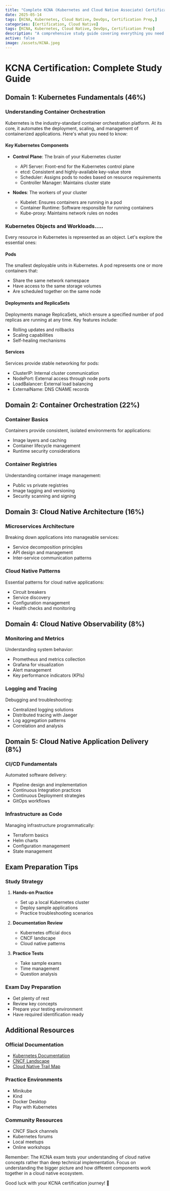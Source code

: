 ```yaml
---
title: "Complete KCNA (Kubernetes and Cloud Native Associate) Certification Guide"
date: 2025-05-14
tags: [KCNA, Kubernetes, Cloud Native, DevOps, Certification Prep,]
categories: [Certification, Cloud Native]
tags: [KCNA, Kubernetes, Cloud Native, DevOps, Certification Prep]
description: "A comprehensive study guide covering everything you need to know to pass the Kubernetes and Cloud Native Associate (KCNA) certification exam"
active: false
image: /assets/KCNA.jpeg
---
```


# KCNA Certification: Complete Study Guide

## Domain 1: Kubernetes Fundamentals (46%)

### Understanding Container Orchestration
Kubernetes is the industry-standard container orchestration platform. At its core, it automates the deployment, scaling, and management of containerized applications. Here's what you need to know:

#### Key Kubernetes Components
- **Control Plane**: The brain of your Kubernetes cluster
  - API Server: Front-end for the Kubernetes control plane
  - etcd: Consistent and highly-available key-value store
  - Scheduler: Assigns pods to nodes based on resource requirements
  - Controller Manager: Maintains cluster state

- **Nodes**: The workers of your cluster
  - Kubelet: Ensures containers are running in a pod
  - Container Runtime: Software responsible for running containers
  - Kube-proxy: Maintains network rules on nodes

### Kubernetes Objects and Workloads.....
Every resource in Kubernetes is represented as an object. Let's explore the essential ones:

#### Pods
The smallest deployable units in Kubernetes. A pod represents one or more containers that:
- Share the same network namespace
- Have access to the same storage volumes
- Are scheduled together on the same node

#### Deployments and ReplicaSets
Deployments manage ReplicaSets, which ensure a specified number of pod replicas are running at any time. Key features include:
- Rolling updates and rollbacks
- Scaling capabilities
- Self-healing mechanisms

#### Services
Services provide stable networking for pods:
- ClusterIP: Internal cluster communication
- NodePort: External access through node ports
- LoadBalancer: External load balancing
- ExternalName: DNS CNAME records

## Domain 2: Container Orchestration (22%)

### Container Basics
Containers provide consistent, isolated environments for applications:
- Image layers and caching
- Container lifecycle management
- Runtime security considerations

### Container Registries
Understanding container image management:
- Public vs private registries
- Image tagging and versioning
- Security scanning and signing

## Domain 3: Cloud Native Architecture (16%)

### Microservices Architecture
Breaking down applications into manageable services:
- Service decomposition principles
- API design and management
- Inter-service communication patterns

### Cloud Native Patterns
Essential patterns for cloud native applications:
- Circuit breakers
- Service discovery
- Configuration management
- Health checks and monitoring

## Domain 4: Cloud Native Observability (8%)

### Monitoring and Metrics
Understanding system behavior:
- Prometheus and metrics collection
- Grafana for visualization
- Alert management
- Key performance indicators (KPIs)

### Logging and Tracing
Debugging and troubleshooting:
- Centralized logging solutions
- Distributed tracing with Jaeger
- Log aggregation patterns
- Correlation and analysis

## Domain 5: Cloud Native Application Delivery (8%)

### CI/CD Fundamentals
Automated software delivery:
- Pipeline design and implementation
- Continuous Integration practices
- Continuous Deployment strategies
- GitOps workflows

### Infrastructure as Code
Managing infrastructure programmatically:
- Terraform basics
- Helm charts
- Configuration management
- State management

## Exam Preparation Tips

### Study Strategy
1. **Hands-on Practice**
   - Set up a local Kubernetes cluster
   - Deploy sample applications
   - Practice troubleshooting scenarios

2. **Documentation Review**
   - Kubernetes official docs
   - CNCF landscape
   - Cloud native patterns

3. **Practice Tests**
   - Take sample exams
   - Time management
   - Question analysis

### Exam Day Preparation
- Get plenty of rest
- Review key concepts
- Prepare your testing environment
- Have required identification ready

## Additional Resources

### Official Documentation
- [Kubernetes Documentation](https://kubernetes.io/docs/)
- [CNCF Landscape](https://landscape.cncf.io/)
- [Cloud Native Trail Map](https://raw.githubusercontent.com/cncf/trailmap/master/CNCF_TrailMap_latest.png)

### Practice Environments
- Minikube
- Kind
- Docker Desktop
- Play with Kubernetes

### Community Resources
- CNCF Slack channels
- Kubernetes forums
- Local meetups
- Online workshops

Remember: The KCNA exam tests your understanding of cloud native concepts rather than deep technical implementation. Focus on understanding the bigger picture and how different components work together in a cloud native ecosystem.

Good luck with your KCNA certification journey! 🚀



